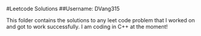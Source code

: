 #Leetcode Solutions
##Username: DVang315

This folder contains the solutions to any leet code problem that I worked on and 
got to work successfully. I am coding in C++ at the moment!
